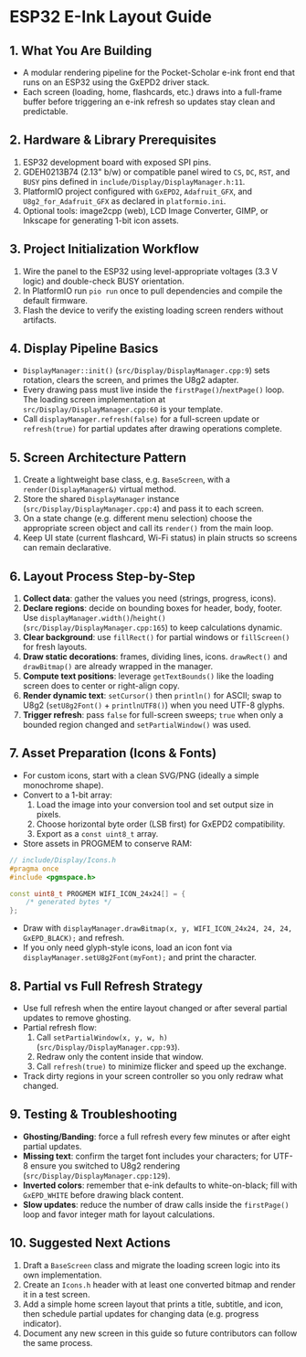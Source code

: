 # ESP32 E-Ink Layout Guide

## 1. What You Are Building
- A modular rendering pipeline for the Pocket-Scholar e-ink front end that runs on an ESP32 using the GxEPD2 driver stack.
- Each screen (loading, home, flashcards, etc.) draws into a full-frame buffer before triggering an e-ink refresh so updates stay clean and predictable.

## 2. Hardware & Library Prerequisites
1. ESP32 development board with exposed SPI pins.
2. GDEH0213B74 (2.13" b/w) or compatible panel wired to `CS`, `DC`, `RST`, and `BUSY` pins defined in `include/Display/DisplayManager.h:11`.
3. PlatformIO project configured with `GxEPD2`, `Adafruit_GFX`, and `U8g2_for_Adafruit_GFX` as declared in `platformio.ini`.
4. Optional tools: image2cpp (web), LCD Image Converter, GIMP, or Inkscape for generating 1-bit icon assets.

## 3. Project Initialization Workflow
1. Wire the panel to the ESP32 using level-appropriate voltages (3.3 V logic) and double-check BUSY orientation.
2. In PlatformIO run `pio run` once to pull dependencies and compile the default firmware.
3. Flash the device to verify the existing loading screen renders without artifacts.

## 4. Display Pipeline Basics
- `DisplayManager::init()` (`src/Display/DisplayManager.cpp:9`) sets rotation, clears the screen, and primes the U8g2 adapter.
- Every drawing pass must live inside the `firstPage()`/`nextPage()` loop. The loading screen implementation at `src/Display/DisplayManager.cpp:60` is your template.
- Call `displayManager.refresh(false)` for a full-screen update or `refresh(true)` for partial updates after drawing operations complete.

## 5. Screen Architecture Pattern
1. Create a lightweight base class, e.g. `BaseScreen`, with a `render(DisplayManager&)` virtual method.
2. Store the shared `DisplayManager` instance (`src/Display/DisplayManager.cpp:4`) and pass it to each screen.
3. On a state change (e.g. different menu selection) choose the appropriate screen object and call its `render()` from the main loop.
4. Keep UI state (current flashcard, Wi-Fi status) in plain structs so screens can remain declarative.

## 6. Layout Process Step-by-Step
1. **Collect data**: gather the values you need (strings, progress, icons).
2. **Declare regions**: decide on bounding boxes for header, body, footer. Use `displayManager.width()`/`height()` (`src/Display/DisplayManager.cpp:165`) to keep calculations dynamic.
3. **Clear background**: use `fillRect()` for partial windows or `fillScreen()` for fresh layouts.
4. **Draw static decorations**: frames, dividing lines, icons. `drawRect()` and `drawBitmap()` are already wrapped in the manager.
5. **Compute text positions**: leverage `getTextBounds()` like the loading screen does to center or right-align copy.
6. **Render dynamic text**: `setCursor()` then `println()` for ASCII; swap to U8g2 (`setU8g2Font()` + `printlnUTF8()`) when you need UTF-8 glyphs.
7. **Trigger refresh**: pass `false` for full-screen sweeps; `true` when only a bounded region changed and `setPartialWindow()` was used.

## 7. Asset Preparation (Icons & Fonts)
- For custom icons, start with a clean SVG/PNG (ideally a simple monochrome shape).
- Convert to a 1-bit array:
  1. Load the image into your conversion tool and set output size in pixels.
  2. Choose horizontal byte order (LSB first) for GxEPD2 compatibility.
  3. Export as a `const uint8_t` array.
- Store assets in PROGMEM to conserve RAM:
```cpp
// include/Display/Icons.h
#pragma once
#include <pgmspace.h>

const uint8_t PROGMEM WIFI_ICON_24x24[] = {
    /* generated bytes */
};
```
- Draw with `displayManager.drawBitmap(x, y, WIFI_ICON_24x24, 24, 24, GxEPD_BLACK);` and refresh.
- If you only need glyph-style icons, load an icon font via `displayManager.setU8g2Font(myFont);` and print the character.

## 8. Partial vs Full Refresh Strategy
- Use full refresh when the entire layout changed or after several partial updates to remove ghosting.
- Partial refresh flow:
  1. Call `setPartialWindow(x, y, w, h)` (`src/Display/DisplayManager.cpp:93`).
  2. Redraw only the content inside that window.
  3. Call `refresh(true)` to minimize flicker and speed up the exchange.
- Track dirty regions in your screen controller so you only redraw what changed.

## 9. Testing & Troubleshooting
- **Ghosting/Banding**: force a full refresh every few minutes or after eight partial updates.
- **Missing text**: confirm the target font includes your characters; for UTF-8 ensure you switched to U8g2 rendering (`src/Display/DisplayManager.cpp:129`).
- **Inverted colors**: remember that e-ink defaults to white-on-black; fill with `GxEPD_WHITE` before drawing black content.
- **Slow updates**: reduce the number of draw calls inside the `firstPage()` loop and favor integer math for layout calculations.

## 10. Suggested Next Actions
1. Draft a `BaseScreen` class and migrate the loading screen logic into its own implementation.
2. Create an `Icons.h` header with at least one converted bitmap and render it in a test screen.
3. Add a simple home screen layout that prints a title, subtitle, and icon, then schedule partial updates for changing data (e.g. progress indicator).
4. Document any new screen in this guide so future contributors can follow the same process.
